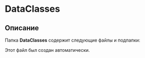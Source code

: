 # DataClasses

## Описание
Папка **DataClasses** содержит следующие файлы и подпапки:

Этот файл был создан автоматически.
